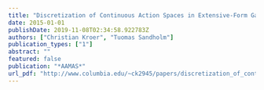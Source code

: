 ```yaml
---
title: "Discretization of Continuous Action Spaces in Extensive-Form Games"
date: 2015-01-01
publishDate: 2019-11-08T02:34:58.922783Z
authors: ["Christian Kroer", "Tuomas Sandholm"]
publication_types: ["1"]
abstract: ""
featured: false
publication: "*AAMAS*"
url_pdf: "http://www.columbia.edu/~ck2945/papers/discretization_of_continuous_action_spaces_aamas15.pdf"
---
```


